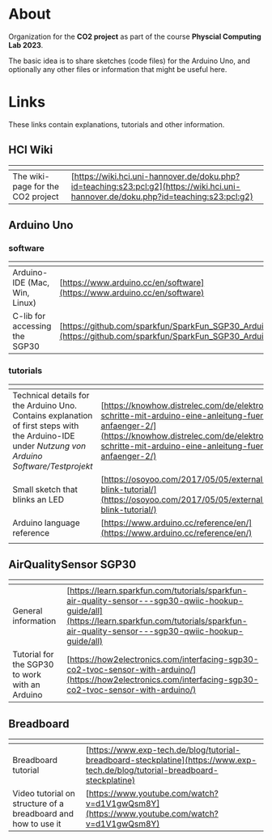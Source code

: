 # About

Organization for the **CO2 project** as part of the course **Physcial Computing Lab 2023**.

The basic idea is to share sketches (code files) for the Arduino Uno,
and optionally any other files or information that might be useful here.

# Links

These links contain explanations, tutorials and other information.

## HCI Wiki

| <!-- -->    | <!-- -->    |
|-------------|-------------|
| The wiki-page for the CO2 project         | [https://wiki.hci.uni-hannover.de/doku.php?id=teaching:s23:pcl:g2](https://wiki.hci.uni-hannover.de/doku.php?id=teaching:s23:pcl:g2)         |

## Arduino Uno

### software

| <!-- -->    | <!-- -->    |
| ------------- | ------------- |
| Arduino-IDE (Mac, Win, Linux)  | [https://www.arduino.cc/en/software](https://www.arduino.cc/en/software) |
| C-lib for accessing the SGP30  | [https://github.com/sparkfun/SparkFun_SGP30_Arduino_Library](https://github.com/sparkfun/SparkFun_SGP30_Arduino_Library)  |

### tutorials 

| <!-- -->    | <!-- -->    |
| ------------- | ------------- |
|  Technical details for the Arduino Uno. Contains explanation of first steps with the Arduino-IDE under *Nutzung von Arduino Software/Testprojekt*        | [https://knowhow.distrelec.com/de/elektronik/erste-schritte-mit-arduino-eine-anleitung-fuer-anfaenger-2/](https://knowhow.distrelec.com/de/elektronik/erste-schritte-mit-arduino-eine-anleitung-fuer-anfaenger-2/)              |
| Small sketch that blinks an LED       |[https://osoyoo.com/2017/05/05/external-led-blink-tutorial/](https://osoyoo.com/2017/05/05/external-led-blink-tutorial/)  |
|    Arduino language reference   |[https://www.arduino.cc/reference/en/](https://www.arduino.cc/reference/en/)  |
|       |[]()  |

## AirQualitySensor SGP30

| <!-- -->    | <!-- -->    |
| ------------- | ------------- |
| General information  | [https://learn.sparkfun.com/tutorials/sparkfun-air-quality-sensor---sgp30-qwiic-hookup-guide/all](https://learn.sparkfun.com/tutorials/sparkfun-air-quality-sensor---sgp30-qwiic-hookup-guide/all)  |
| Tutorial for the SGP30 to work with an Arduino  | [https://how2electronics.com/interfacing-sgp30-co2-tvoc-sensor-with-arduino/](https://how2electronics.com/interfacing-sgp30-co2-tvoc-sensor-with-arduino/)  |

## Breadboard

| <!-- -->    | <!-- -->    |
| ------------- | ------------- |
| Breadboard tutorial | [https://www.exp-tech.de/blog/tutorial-breadboard-steckplatine](https://www.exp-tech.de/blog/tutorial-breadboard-steckplatine) |
| Video tutorial on structure of a breadboard and how to use it| [https://www.youtube.com/watch?v=d1V1gwQsm8Y](https://www.youtube.com/watch?v=d1V1gwQsm8Y)  |






